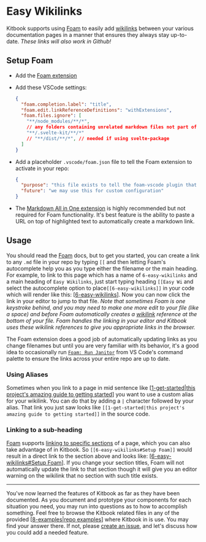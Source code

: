 # Easy Wikilinks

Kitbook supports using [Foam](https://foambubble.github.io/foam/) to easily add [wikilinks](https://foambubble.github.io/foam/user/features/wikilinks) between your various documentation pages in a manner that ensures they always stay up-to-date. *These links will also work in Github!*

## Setup Foam

- Add the [Foam extension](https://marketplace.visualstudio.com/items?itemName=foam.foam-vscode)
- Add these VSCode settings:
  ```json title=".vscode/settings.json"
  {
    "foam.completion.label": "title",
    "foam.edit.linkReferenceDefinitions": "withExtensions",
    "foam.files.ignore": [
      "**/node_modules/**/*",
      // any folders containing unrelated markdown files not part of your Kitbook can be added here to avoid autocompletion noise
      "**/.svelte-kit/**/*"
      // "**/dist/**/*", // needed if using svelte-package
    ]
  }
  ```

- Add a placeholder `.vscode/foam.json` file to tell the Foam extension to activate in your repo:
  ```json title=".vscode/foam.json"
  {
    "purpose": "this file exists to tell the foam-vscode plugin that it's currently in a foam workspace",
    "future": "we may use this for custom configuration"
  }
  ```

- The [Markdown All in One extension](https://marketplace.visualstudio.com/items?itemName=yzhang.markdown-all-in-one) is highly recommended but not required for Foam functionality. It's best feature is the ability to paste a URL on top of highlighted text to automatically create a markdown link.

## Usage

You should read the [Foam](https://foambubble.github.io/foam/) docs, but to get you started, you can create a link to any `.md` file in your repo by typing `[[` and then letting Foam's autocomplete help you as you type either the filename or the main heading. For example, to link to this page which has a name of `6-easy-wikilinks` and a main heading of `Easy Wikilinks`, just start typing heading `[[Easy Wi` and select the autocomplete option to place`[[6-easy-wikilinks]]` in your code which will render like this: [[6-easy-wikilinks]]. Now you can now click the link in your editor to jump to that file. *Note that sometimes Foam is one keystroke behind, and you may need to make one more edit to your file (like a space) and before Foam automatically creates a [wikilink](https://foambubble.github.io/foam/user/features/wikilinks) reference at the bottom of your file. Foam handles the linking in your editor and Kitbook uses these wikilink references to give you  appropriate links in the browser.*

The Foam extension does a good job of automatically updating links as you change filenames but until you are very familiar with its behavior, it's a good idea to occasionally run [`Foam: Run Janitor`](https://foambubble.github.io/foam/user/tools/workspace-janitor) from VS Code's command palette to ensure the links across your entire repo are up to date.

### Using Aliases
Sometimes when you link to a page in mid sentence like [[1-get-started|this project's amazing guide to getting started]] you want to use a custom alias for your wikilink. You can do that by adding a `|` character followed by your alias. That link you just saw looks like `[[1-get-started|this project's amazing guide to getting started]]` in the source code.

### Linking to a sub-heading

[Foam](https://foambubble.github.io/foam/) supports [linking to specific sections](https://foambubble.github.io/foam/user/features/wikilinks#support-for-sections) of a page, which you can also take advantage of in Kitbook. So `[[6-easy-wikilinks#Setup Foam]]` would result in a direct link to the section above and looks like: [[6-easy-wikilinks#Setup Foam]]. If you change your section titles, Foam will not automatically update the link to that section though it will give you an editor warning on the wikilink that no section with such title exists.


---

You've now learned the features of Kitbook as far as they have been documented. As you document and prototype your components for each situation you need, you may run into questions as to how to accomplish something. Feel free to browse the Kitbook related files in any of the provided [[8-examples|repo examples]] where Kitbook in is use. You may find your answer there. If not, please [create an issue](https://github.com/jacob-8/kitbook/issues/new), and let's discuss how you could add a needed feature.

[//begin]: # "Autogenerated link references for markdown compatibility"
[6-easy-wikilinks]: 6-easy-wikilinks.md "Easy Wikilinks"
[1-get-started|this project's amazing guide to getting started]: 1-get-started.md "Get Started"
[6-easy-wikilinks#Setup Foam]: 6-easy-wikilinks.md "Easy Wikilinks"
[8-examples|repo examples]: 8-examples.md "Examples"
[//end]: # "Autogenerated link references"